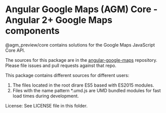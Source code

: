 Angular Google Maps (AGM) Core - Angular 2+ Google Maps components
=========

@agm_preview/core contains solutions for the Google Maps JavaScript Core API.

The sources for this package are in the [angular-google-maps](https://github.com/agm-preview/angular-google-maps) repository. Please file issues and pull requests against that repo.

This package contains different sources for different users:

1. The files located in the root dirare ES5 based with ES2015 modules.
1. Files with the name pattern *.umd.js are UMD bundled modules for fast load times during development.

License: See LICENSE file in this folder.
